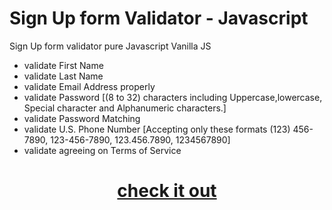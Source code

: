 # Sign Up form Validator - Javascript

Sign Up form validator pure Javascript Vanilla JS

* validate First Name
* validate Last Name
* validate Email Address properly
* validate Password [(8 to 32) characters including Uppercase,lowercase, Special character and Alphanumeric characters.]
* validate Password Matching 
* validate U.S. Phone Number [Accepting only these formats (123) 456-7890, 123-456-7890, 123.456.7890, 1234567890]
* validate agreeing on Terms of Service 

# <p align="center"> <b>[check it out](https://raad-altaie.github.io/Sign-Up-form-validator-Javascript) </b></p>
